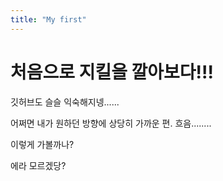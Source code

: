 ```yaml
---
title: "My first"
---
```



# 처음으로 지킬을 깔아보다!!!

깃허브도 슬슬 익숙해지넹......

어쩌면 내가 원하던 방향에 상당히 가까운 편. 흐음........

이렇게 가볼까나?

에라 모르겠당?
